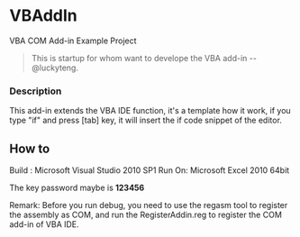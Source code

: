 # VBAddIn
VBA COM Add-in Example Project
> This is startup for whom want to develope the VBA add-in -- @luckyteng.

### Description
This add-in extends the VBA IDE function, it's a template how it work,
  if you type "if" and press [tab] key, it will insert the if code snippet of the editor.
  
## How to
Build : Microsoft Visual Studio 2010 SP1
Run On: Microsoft Excel 2010 64bit

The key password maybe is **123456**

Remark: Before you run debug, you need to use the regasm tool to register the assembly as COM,
  and run the RegisterAddin.reg to register the COM add-in of VBA IDE.
